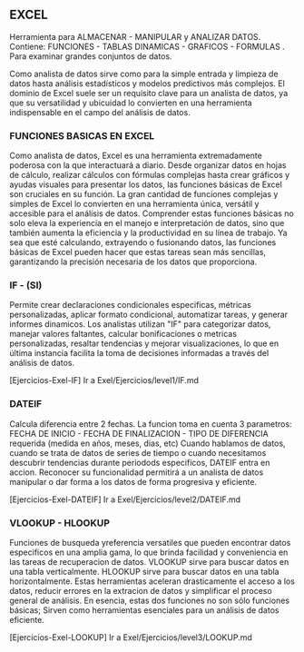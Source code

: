 ## EXCEL 

Herramienta para ALMACENAR - MANIPULAR y ANALIZAR DATOS.
Contiene: FUNCIONES - TABLAS DINAMICAS - GRAFICOS - FORMULAS . Para examinar grandes conjuntos de datos.

Como analista de datos sirve como para la simple entrada y limpieza de datos hasta análisis estadísticos y modelos predictivos más complejos.
El dominio de Excel suele ser un requisito clave para un analista de datos, ya que su versatilidad y ubicuidad lo convierten en una herramienta indispensable en el campo del análisis de datos.

### FUNCIONES BASICAS EN EXCEL

Como analista de datos, Excel es una herramienta extremadamente poderosa con la que interactuará a diario.
Desde organizar datos en hojas de cálculo, realizar cálculos con fórmulas complejas hasta crear gráficos y ayudas visuales para presentar los datos, las funciones básicas de Excel son cruciales en su función.
La gran cantidad de funciones complejas y simples de Excel lo convierten en una herramienta única, versátil y accesible para el análisis de datos. Comprender estas funciones básicas no solo eleva la experiencia en el manejo e interpretación de datos, sino que también aumenta la eficiencia y la productividad en su línea de trabajo.
Ya sea que esté calculando, extrayendo o fusionando datos, las funciones básicas de Excel pueden hacer que estas tareas sean más sencillas, garantizando la precisión necesaria de los datos que proporciona.

### IF - (SI)

Permite crear declaraciones condicionales especificas, métricas personalizadas, aplicar formato condicional, automatizar tareas, y generar informes dinamicos. 
Los analistas utilizan "IF" para categorizar datos, manejar valores faltantes, calcular bonificaciones o metricas personalizadas, resaltar tendencias y mejorar visualizaciones, lo que en última instancia facilita la toma de decisiones informadas a través del análisis de datos. 

[Ejercicios-Exel-IF] Ir a Exel/Ejercicios/level1/IF.md

### DATEIF

Calcula diferencia entre 2 fechas. La funcion toma en cuenta 3 parametros:
FECHA DE INICIO - FECHA DE FINALIZACION - TIPO DE DIFERENCIA requerida (medida en años, meses, dias, etc)
Cuando hablamos de datos, cuando se trata de datos de series de tiempo o cuando necesitamos descubrir tendencias durante periodods especificos, DATEIF entra en accion.
Reconocer su funcionalidad permitirá a un analista de datos manipular o dar forma a los datos de forma progresiva y eficiente.

[Ejercicios-Exel-DATEIF] Ir a Exel/Ejercicios/level2/DATEIF.md

### VLOOKUP - HLOOKUP

Funciones de busqueda yreferencia versatiles que pueden encontrar datos especificos en una amplia gama, lo que brinda facilidad y conveniencia en las tareas de recuperacion de datos.
VLOOKUP sirve para buscar datos en una tabla verticalmente.
HLOOKUP sirve para buscar datos en una tabla horizontalmente.
Estas herramientas aceleran drasticamente el acceso a los datos, reducir errores en la extracion de datos y simplificar el proceso general de análisis.
En esencia, estas dos funciones no son sólo funciones básicas; Sirven como herramientas esenciales para un análisis de datos eficiente.

[Ejercicios-Exel-LOOKUP] Ir a Exel/Ejercicios/level3/LOOKUP.md


